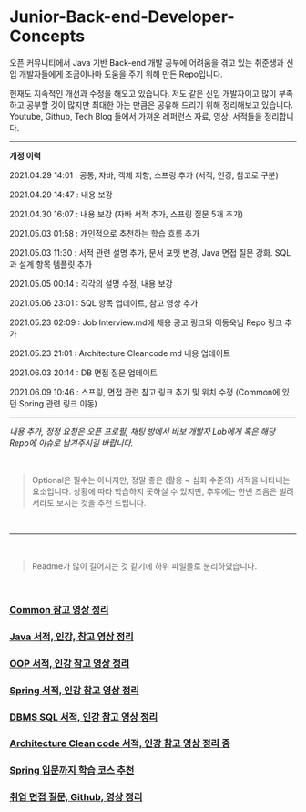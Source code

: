 # Junior-Back-end-Developer-Concepts
오픈 커뮤니티에서 Java 기반 Back-end 개발 공부에 어려움을 겪고 있는 취준생과 신입 개발자들에게 조금이나마 도움을 주기 위해 만든 Repo입니다.

현재도 지속적인 개선과 수정을 해오고 있습니다. 저도 같은 신입 개발자이고 많이 부족하고 공부할 것이 많지만 최대한 아는 만큼은 공유해 드리기 위해 정리해보고 있습니다. Youtube, Github, Tech Blog 들에서 가져온 레퍼런스 자료, 영상, 서적들을 정리합니다.


---

**개정 이력**

2021.04.29 14:01 : 공통, 자바, 객체 지향, 스프링 추가 (서적, 인강, 참고로 구분)

2021.04.29 14:47 : 내용 보강

2021.04.30 16:07 : 내용 보강 (자바 서적 추가, 스프링 질문 5개 추가)

2021.05.03 01:58 : 개인적으로 추천하는 학습 흐름 추가

2021.05.03 11:30 : 서적 관련 설명 추가, 문서 포맷 변경, Java 면접 질문 강화. SQL 과 설계 항목 템플릿 추가 

2021.05.05 00:14 : 각각의 설명 수정, 내용 보강

2021.05.06 23:01 : SQL 항목 업데이트, 참고 영상 추가

2021.05.23 02:09 : Job Interview.md에 채용 공고 링크와 이동욱님 Repo 링크 추가

2021.05.23 21:01 : Architecture Cleancode md 내용 업데이트

2021.06.03 20:14 : DB 면접 질문 업데이트

2021.06.09 10:46 : 스프링, 면접 관련 참고 링크 추가 및 위치 수정 (Common에 있던 Spring 관련 링크 이동) 

---

*내용 추가, 정정 요청은 오픈 프로필, 채팅 방에서 바보 개발자 Lob에게 혹은 해당 Repo에 이슈로 남겨주시길 바랍니다.*

<br/>

> Optional은 필수는 아니지만, 정말 좋은 (활용 ~ 심화 수준의) 서적을 나타내는 요소입니다. 상황에 따라 학습하지 못하실 수 있지만, 추후에는 한번 즈음은 빌려서라도 보시는 것을 추천 드립니다.

<br/>

---

<br/>

> Readme가 많이 길어지는 것 같기에 하위 파일들로 분리하였습니다.

<br/>

### [Common 참고 영상 정리](Common.md)
### [Java 서적, 인강, 참고 영상 정리](Java.md)
### [OOP 서적, 인강 참고 영상 정리](OOP.md)
### [Spring 서적, 인강 참고 영상 정리](Spring.md)
### [DBMS SQL 서적, 인강 참고 영상 정리](DBMS%20SQL.md)
### [Architecture Clean code 서적, 인강 참고 영상 정리 중](Architecture%20Clean%20code.md)
### [Spring 입문까지 학습 코스 추천](Introduction%20To%20Spring.md)
### [취업 면접 질문, Github, 영상 정리](Job%20interview.md)


